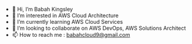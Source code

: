 - 👋 Hi, I’m Babah Kingsley
- 👀 I’m interested in AWS Cloud Architecture
- 🌱 I’m currently learning AWS Cloud Services
- 💞️ I’m looking to collaborate on AWS DevOps, AWS Solutions Architect
- 📫 How to reach me : babahcloud9@gmail.com

<!---
babah1139/babah1139 is a ✨ special ✨ repository because its `README.md` (this file) appears on your GitHub profile.
You can click the Preview link to take a look at your changes.
--->
